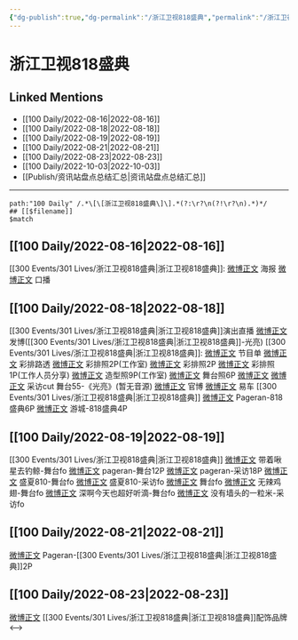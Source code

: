 ```yaml
---
{"dg-publish":true,"dg-permalink":"/浙江卫视818盛典","permalink":"/浙江卫视818盛典/"}
---
```


# 浙江卫视818盛典

## Linked Mentions
- [[100 Daily/2022-08-16\|2022-08-16]]
- [[100 Daily/2022-08-18\|2022-08-18]]
- [[100 Daily/2022-08-19\|2022-08-19]]
- [[100 Daily/2022-08-21\|2022-08-21]]
- [[100 Daily/2022-08-23\|2022-08-23]]
- [[100 Daily/2022-10-03\|2022-10-03]]
- [[Publish/资讯站盘点总结汇总\|资讯站盘点总结汇总]]


---

```expander
path:"100 Daily" /.*\[\[浙江卫视818盛典\]\].*(?:\r?\n(?!\r?\n).*)*/
## [[$filename]]
$match
```
## [[100 Daily/2022-08-16\|2022-08-16]]
[[300 Events/301 Lives/浙江卫视818盛典\|浙江卫视818盛典]]:
[微博正文](https://m.weibo.cn/5766335093/4803030636300749) 海报
[微博正文](https://m.weibo.cn/5766335093/4803039464262405) 口播
## [[100 Daily/2022-08-18\|2022-08-18]]
[[300 Events/301 Lives/浙江卫视818盛典\|浙江卫视818盛典]]演出直播
[微博正文](https://m.weibo.cn/1736988591/4803960362503865) 发博([[300 Events/301 Lives/浙江卫视818盛典\|浙江卫视818盛典]]-光亮)
[[300 Events/301 Lives/浙江卫视818盛典\|浙江卫视818盛典]]:
[微博正文](https://m.weibo.cn/5766335093/4803830921823440) 节目单
[微博正文](https://m.weibo.cn/2110705772/4803769605295338) 彩排路透
[微博正文](https://m.weibo.cn/7478855230/4803747609582688) 彩排照2P(工作室)
[微博正文](https://m.weibo.cn/5766335093/4803768346741780) 彩排照2P
[微博正文](https://m.weibo.cn/1846843604/4803938895535742) 彩排照1P(工作人员分享)
[微博正文](https://m.weibo.cn/7478855230/4803931529809642) 造型照9P(工作室)
[微博正文](https://m.weibo.cn/7478855230/4803961712804453) 舞台照6P
[微博正文](https://m.weibo.cn/3223747774/4803938613987103) [微博正文](https://m.weibo.cn/6466290670/4803959287712407) 采访cut
舞台55-《光亮》(暂无音源)
[微博正文](https://m.weibo.cn/5766335093/4803942708677834) 官博
[微博正文](https://m.weibo.cn/1912222221/4803950668158580) 易车
[[300 Events/301 Lives/浙江卫视818盛典\|浙江卫视818盛典]]
[微博正文](https://m.weibo.cn/7633014126/4803946642933659) Pageran-818盛典6P
[微博正文](https://m.weibo.cn/1801743981/4803931589056396) 游城-818盛典4P
## [[100 Daily/2022-08-19\|2022-08-19]]
[[300 Events/301 Lives/浙江卫视818盛典\|浙江卫视818盛典]]
[微博正文](https://m.weibo.cn/3246571812/4804209297852476) 带着啾星去钓鲸-舞台fo
[微博正文](https://m.weibo.cn/7633014126/4804189299671887) pageran-舞台12P
[微博正文](https://m.weibo.cn/7633014126/4804178964387234) pageran-采访18P
[微博正文](https://m.weibo.cn/5926328192/4803929920242778) 盛夏810-舞台fo
[微博正文](https://m.weibo.cn/5926328192/4804088800480359) 盛夏810-采访fo
[微博正文](https://m.weibo.cn/7633014126/4804123490780170) 舞台fo
[微博正文](https://m.weibo.cn/7495641082/4803996654764990) 无辣鸡翅-舞台fo
[微博正文](https://m.weibo.cn/3123996041/4803995589674991) 深啊今天也超好听滴-舞台fo
[微博正文](https://m.weibo.cn/6341302781/4804111462039622) 没有墙头的一粒米-采访fo

## [[100 Daily/2022-08-21\|2022-08-21]]
[微博正文](https://weibo.com/detail/4804689382868320) Pageran-[[300 Events/301 Lives/浙江卫视818盛典\|浙江卫视818盛典]]2P

## [[100 Daily/2022-08-23\|2022-08-23]]
[微博正文](https://m.weibo.cn/2911940961/4805702504154012) [[300 Events/301 Lives/浙江卫视818盛典\|浙江卫视818盛典]]配饰品牌
<-->